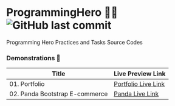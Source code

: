 # ProgrammingHero 🦸🏻 ![GitHub last commit](https://img.shields.io/github/last-commit/ruhulaminparvez/programminghero?color=blue&label=Last%20Commit&logo=github&logoColor=blue&style=plastic)
Programming Hero Practices and Tasks Source Codes 



### Demonstrations 🔗

| **Title** | **Live Preview Link** |
| --------- | --------------------- |
| 01. Portfolio | [Portfolio Live Link](https://portfolio-module4.netlify.app/) |
| 02. Panda Bootstrap E-commerce | [Panda Live Link]() | 
